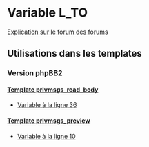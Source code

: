 # Variable L_TO
[Explication sur le forum des forums](http://forum.forumactif.com/t294113-listing-des-variables#L_TO)
## Utilisations dans les templates
### Version phpBB2
#### [Template privmsgs_read_body](subsilver/privmsgs_read_body.md)
* [Variable à la ligne 36](../subsilver/privmsgs_read_body.tpl#L36)
#### [Template privmsgs_preview](subsilver/privmsgs_preview.md)
* [Variable à la ligne 10](../subsilver/privmsgs_preview.tpl#L10)